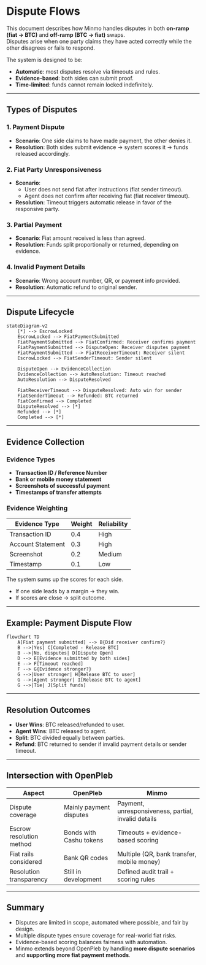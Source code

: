 # Dispute Flows

This document describes how Minmo handles disputes in both **on-ramp (fiat → BTC)** and **off-ramp (BTC → fiat)** swaps.  
Disputes arise when one party claims they have acted correctly while the other disagrees or fails to respond.

The system is designed to be:
- **Automatic**: most disputes resolve via timeouts and rules.  
- **Evidence-based**: both sides can submit proof.  
- **Time-limited**: funds cannot remain locked indefinitely.  

---

## Types of Disputes

### 1. Payment Dispute
- **Scenario**: One side claims to have made payment, the other denies it.  
- **Resolution**: Both sides submit evidence → system scores it → funds released accordingly.  

### 2. Fiat Party Unresponsiveness
- **Scenario**:  
  - User does not send fiat after instructions (fiat sender timeout).  
  - Agent does not confirm after receiving fiat (fiat receiver timeout).  
- **Resolution**: Timeout triggers automatic release in favor of the responsive party.  

### 3. Partial Payment
- **Scenario**: Fiat amount received is less than agreed.  
- **Resolution**: Funds split proportionally or returned, depending on evidence.  

### 4. Invalid Payment Details
- **Scenario**: Wrong account number, QR, or payment info provided.  
- **Resolution**: Automatic refund to original sender.  

---

## Dispute Lifecycle

```mermaid
stateDiagram-v2
    [*] --> EscrowLocked
    EscrowLocked --> FiatPaymentSubmitted
    FiatPaymentSubmitted --> FiatConfirmed: Receiver confirms payment
    FiatPaymentSubmitted --> DisputeOpen: Receiver disputes payment
    FiatPaymentSubmitted --> FiatReceiverTimeout: Receiver silent
    EscrowLocked --> FiatSenderTimeout: Sender silent

    DisputeOpen --> EvidenceCollection
    EvidenceCollection --> AutoResolution: Timeout reached
    AutoResolution --> DisputeResolved

    FiatReceiverTimeout --> DisputeResolved: Auto win for sender
    FiatSenderTimeout --> Refunded: BTC returned
    FiatConfirmed --> Completed
    DisputeResolved --> [*]
    Refunded --> [*]
    Completed --> [*]
```

---

## Evidence Collection

### Evidence Types
- **Transaction ID / Reference Number**  
- **Bank or mobile money statement**  
- **Screenshots of successful payment**  
- **Timestamps of transfer attempts**  

### Evidence Weighting
| Evidence Type        | Weight | Reliability |
|----------------------|--------|-------------|
| Transaction ID       | 0.4    | High        |
| Account Statement    | 0.3    | High        |
| Screenshot           | 0.2    | Medium      |
| Timestamp            | 0.1    | Low         |

The system sums up the scores for each side.  
- If one side leads by a margin → they win.  
- If scores are close → split outcome.  

---

## Example: Payment Dispute Flow

```mermaid
flowchart TD
    A[Fiat payment submitted] --> B{Did receiver confirm?}
    B -->|Yes| C[Completed - Release BTC]
    B -->|No, disputes| D[Dispute Open]
    D --> E[Evidence submitted by both sides]
    E --> F[Timeout reached]
    F --> G{Evidence stronger?}
    G -->|User stronger| H[Release BTC to user]
    G -->|Agent stronger| I[Release BTC to agent]
    G -->|Tie| J[Split funds]
```

---

## Resolution Outcomes

- **User Wins**: BTC released/refunded to user.  
- **Agent Wins**: BTC released to agent.  
- **Split**: BTC divided equally between parties.  
- **Refund**: BTC returned to sender if invalid payment details or sender timeout.  

---

## Intersection with OpenPleb

| Aspect                  | OpenPleb                   | Minmo |
|--------------------------|----------------------------|-------|
| Dispute coverage         | Mainly payment disputes    | Payment, unresponsiveness, partial, invalid details |
| Escrow resolution method | Bonds with Cashu tokens    | Timeouts + evidence-based scoring |
| Fiat rails considered    | Bank QR codes              | Multiple (QR, bank transfer, mobile money) |
| Resolution transparency  | Still in development       | Defined audit trail + scoring rules |

---

## Summary

- Disputes are limited in scope, automated where possible, and fair by design.  
- Multiple dispute types ensure coverage for real-world fiat risks.  
- Evidence-based scoring balances fairness with automation.  
- Minmo extends beyond OpenPleb by handling **more dispute scenarios** and **supporting more fiat payment methods**.  

